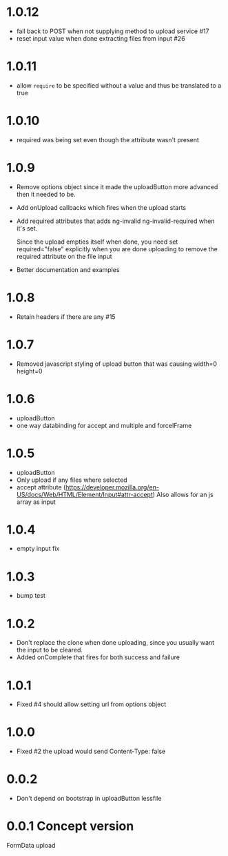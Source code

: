 # 1.0.12
 - fall back to POST when not supplying method to upload service #17
 - reset input value when done extracting files from input #26

# 1.0.11
 - allow `require` to be specified without a value and thus be translated to a true

# 1.0.10
 - required was being set even though the attribute wasn't present

# 1.0.9
 - Remove options object since it made the uploadButton more advanced then it needed to be.
 - Add onUpload callbacks which fires when the upload starts
 - Add required attributes that adds ng-invalid ng-invalid-required when it's set.

   Since the upload empties itself when done, you need set required="false" explicitly
   when you are done uploading to remove the required attribute on the file input

 - Better documentation and examples

# 1.0.8
 - Retain headers if there are any #15

# 1.0.7
 - Removed javascript styling of upload button that was causing width=0 height=0

# 1.0.6
 - uploadButton
  - one way databinding for accept and multiple and forceIFrame

# 1.0.5
 - uploadButton
  - Only upload if any files where selected
  - accept attribute (https://developer.mozilla.org/en-US/docs/Web/HTML/Element/Input#attr-accept)
  	Also allows for an js array as input

# 1.0.4
 - empty input fix

# 1.0.3
 - bump test

# 1.0.2
 - Don't replace the clone when done uploading, since you usually want the input to be cleared.
 - Added onComplete that fires for both success and failure

# 1.0.1
 - Fixed #4 should allow setting url from options object

# 1.0.0
 - Fixed #2 the upload would send Content-Type: false

# 0.0.2
- Don't depend on bootstrap in uploadButton lessfile

# 0.0.1 Concept version
FormData upload
